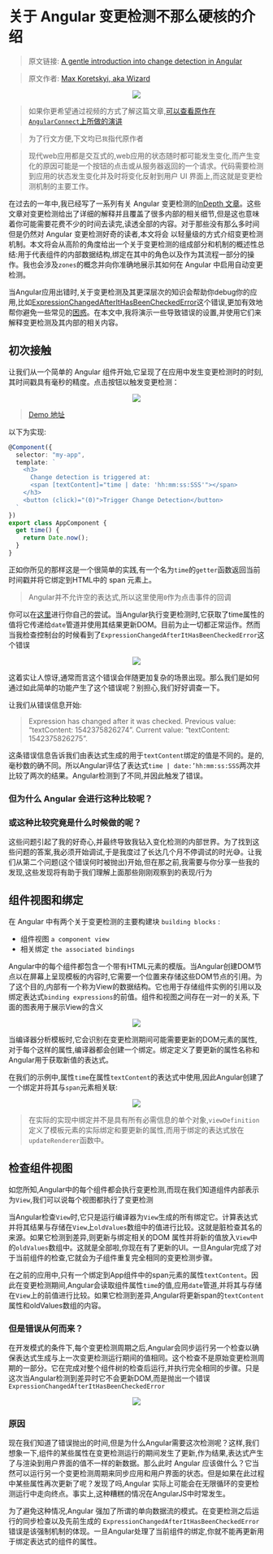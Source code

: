 # 关于 Angular 变更检测不那么硬核的介绍

> 原文链接: [A gentle introduction into change detection in Angular](https://blog.angularindepth.com/a-gentle-introduction-into-change-detection-in-angular-33f9ffff6f10)

> 原文作者: [Max Koretskyi, aka Wizard](https://blog.angularindepth.com/@maxim.koretskyi?source=post_header_lockup)

<p align="center"> 
    <img src="../assets/135/1.jpeg">
</p>

> 如果你更希望通过视频的方式了解这篇文章,[可以查看原作在`AngularConnect`上所做的演讲](https://www.youtube.com/watch?v=DsBy9O0c6eo)

> 为了行文方便,下文均已`我`指代原作者

> 现代web应用都是交互式的,web应用的状态随时都可能发生变化,而产生变化的原因可能是一个按钮的点击或从服务器返回的一个请求。代码需要检测到应用的状态发生变化并及时将变化反射到用户 UI 界面上,而这就是变更检测机制的主要工作。

在过去的一年中,我已经写了一系列有关 Angular 变更检测的[InDepth 文章](https://blog.angularindepth.com/these-5-articles-will-make-you-an-angular-change-detection-expert-ed530d28930)。这些文章对变更检测给出了详细的解释并且覆盖了很多内部的相关细节,但是这也意味着你可能需要花费不少的时间去读完,读透全部的内容。对于那些没有那么多时间但是仍然对 Angular 变更检测好奇的读者,本文将会 以轻量级的方式介绍变更检测机制。本文将会从高阶的角度给出一个关于变更检测的组成部分和机制的概述性总结:用于代表组件的内部数据结构,绑定在其中的角色以及作为其流程一部分的操作。我也会涉及`zones`的概念并向你准确地展示其如何在 Angular 中启用自动变更检测。

当Angular应用出错时,关于变更检测及其更深层次的知识会帮助你debug你的应用,比如[ExpressionChangedAfterItHasBeenCheckedError](https://blog.angularindepth.com/everything-you-need-to-know-about-the-expressionchangedafterithasbeencheckederror-error-e3fd9ce7dbb4)这个错误,更加有效地帮你避免一些常见的[困惑](https://blog.angularindepth.com/if-you-think-ngdocheck-means-your-component-is-being-checked-read-this-article-36ce63a3f3e5)。在本文中,我将演示一些导致错误的设置,并使用它们来解释变更检测及其内部的相关内容。

## 初次接触

让我们从一个简单的 Angular 组件开始,它呈现了在应用中发生变更检测时的时刻,其时间戳具有毫秒的精度。点击按钮以触发变更检测：

<p align="center"> 
    <img src="../assets/135/2.gif">
</p>

> [Demo 地址](https://stackblitz.com/edit/angular-hqbenm?file=src/app/app.component.ts)

以下为实现:

```typescript
@Component({
  selector: "my-app",
  template: `
    <h3>
      Change detection is triggered at:
      <span [textContent]="time | date: 'hh:mm:ss:SSS'"></span>
    </h3>
    <button (click)="(0)">Trigger Change Detection</button>
  `
})
export class AppComponent {
  get time() {
    return Date.now();
  }
}
```

正如你所见的那样这是一个很简单的实践,有一个名为`time`的`getter`函数返回当前时间戳并将它绑定到HTML中的 span 元素上。

> Angular并不允许空的表达式,所以这里使用`0`作为点击事件的回调

你可以在[这里](https://stackblitz.com/edit/angular-hqbenm?file=src/app/app.component.ts)进行你自己的尝试。当Angular执行变更检测时,它获取了time属性的值将它传递给`date`管道并使用其结果更新DOM。目前为止一切都正常运作。然而当我检查控制台的时候看到了`ExpressionChangedAfterItHasBeenCheckedError`这个错误

<p align="center"> 
    <img src="../assets/135/3.png">
</p>

这着实让人惊讶,通常而言这个错误会伴随更加复杂的场景出现。那么我们是如何通过如此简单的功能产生了这个错误呢？别担心,我们好好调查一下。

让我们从错误信息开始:

> Expression has changed after it was checked. Previous value: “textContent: 1542375826274”. Current value: “textContent: 1542375826275”.

这条错误信息告诉我们由表达式生成的用于`textContent`绑定的值是不同的。是的,毫秒数的确不同。所以Angular评估了表达式`time | date:’hh:mm:ss:SSS`两次并比较了两次的结果。Angular检测到了不同,并因此触发了错误。

### 但为什么 Angular 会进行这种比较呢？

### 或这种比较究竟是什么时候做的呢？

这些问题引起了我的好奇心,并最终导致我钻入变化检测的内部世界。为了找到这些问题的答案,我必须开始调试,于是我度过了长达几个月不停调试的时光😅。让我们从第二个问题(这个错误何时被抛出)开始,但在那之前,我需要与你分享一些我的发现,这些发现将有助于我们理解上面那些刚刚观察到的表现/行为

## 组件视图和绑定

在 Angular 中有两个关于变更检测的主要构建块 `building blocks` :

- 组件视图 `a component view`
- 相关绑定 `the associated bindings`

Angular中的每个组件都包含一个带有HTML元素的模版。当Angular创建DOM节点以在屏幕上呈现模板的内容时,它需要一个位置来存储这些DOM节点的引用。为了这个目的,内部有一个称为View的数据结构。它也用于存储组件实例的引用以及绑定表达式`binding expressions`的前值。组件和视图之间存在一对一的关系, 下面的图表用于展示View的含义

<p align="center"> 
    <img src="../assets/135/4.png">
</p>

当编译器分析模板时,它会识别在变更检测期间可能需要更新的DOM元素的属性, 对于每个这样的属性,编译器都会创建一个绑定。绑定定义了要更新的属性名称和Angular用于获取新值的表达式。

在我们的示例中,属性`time`在属性`textContent`的表达式中使用,因此Angular创建了一个绑定并将其与`span`元素相关联:

<p align="center"> 
    <img src="../assets/135/5.png">
</p>

> 在实际的实现中绑定并不是具有所有必需信息的单个对象,`viewDefinition`定义了模板元素的实际绑定和要更新的属性,而用于绑定的表达式放在`updateRenderer`函数中。

## 检查组件视图

如您所知,Angular中的每个组件都会执行变更检测,而现在我们知道组件内部表示为`View`,我们可以说每个视图都执行了变更检测

当Angular检查`View`时,它只是运行编译器为`View`生成的所有绑定它。计算表达式并将其结果与存储在`View`上`oldValues`数组中的值进行比较。这就是脏检查其名的来源。如果它检测到差异,则更新与绑定相关的DOM 属性并将新的值放入`View`中的`oldValues`数组中。这就是全部啦,你现在有了更新的UI。一旦Angular完成了对于当前组件的检查,它就会为子组件重复完全相同的变更检测步骤。

在之前的应用中,只有一个绑定到App组件中的span元素的属性`textContent`。因此在变更检测期间,Angular会读取组件属性`time`的值,应用`date`管道,并将其与存储在`View`上的前值进行比较。如果它检测到差异,Angular将更新span的`textContent`属性和oldValues数组的内容。

### 但是错误从何而来？

在开发模式的条件下,每个变更检测周期之后,Angular会同步运行另一个检查以确保表达式生成与上一次变更检测运行期间的值相同。这个检查不是原始变更检测周期的一部分。它在完成对整个组件树的检查后运行,并执行完全相同的步骤。只是这次当Angular检测到差异时它不会更新DOM,而是抛出一个错误`ExpressionChangedAfterItHasBeenCheckedError`

<p align="center"> 
    <img src="../assets/135/6.png">
</p>

### 原因

现在我们知道了错误抛出的时间,但是为什么Angular需要这次检测呢？这样,我们想象一下,组件的某些属性在变更检测运行的期间发生了更新,作为结果,表达式产生了与渲染到用户界面的值不一样的新数据。那么此时 Angular 应该做什么？它当然可以运行另一个变更检测周期来同步应用和用户界面的状态。但是如果在此过程中某些属性再次更新了呢？发现了吗,Angular 实际上可能会在无限循环的变更检测运行中走向终点。事实上,这种糟糕的情况在AngularJS中时常发生。

为了避免这种情况,Angular 强加了所谓的单向数据流的模式。在变更检测之后运行的同步检查以及先前生成的 `ExpressionChangedAfterItHasBeenCheckedError` 错误是该强制机制的体现。一旦Angular处理了当前组件的绑定,你就不能再更新用于绑定表达式的组件的属性。
